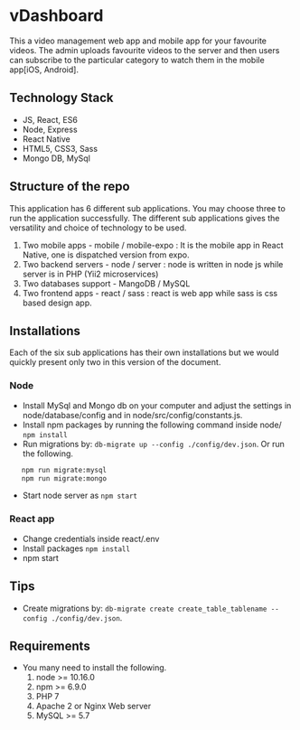 vDashboard 
==========
This a video management web app and mobile app for your favourite videos.
The admin uploads favourite videos to the server and then users can subscribe to the particular category to watch them in the mobile app[iOS, Android].

## Technology Stack
  * JS, React, ES6
  * Node, Express
  * React Native
  * HTML5, CSS3, Sass
  * Mongo DB, MySql

## Structure of the repo
This application has 6 different sub applications. You may choose three to run the application successfully.
The different sub applications gives the versatility and choice of technology to be used.
  1. Two mobile apps - mobile / mobile-expo : It is the mobile app in React Native, one is dispatched version from expo.
  2. Two backend servers - node / server : node is written in node js while server is in PHP (Yii2 microservices)
  3. Two databases support - MangoDB / MySQL 
  4. Two frontend apps - react / sass : react is web app while sass is css based design app.

## Installations
   Each of the six sub applications has their own installations but we would quickly present only two in this version of 
   the document.
### Node
   * Install MySql and Mongo db on your computer and adjust the settings in node/database/config and in node/src/config/constants.js.
   * Install npm packages by running the following command inside node/ `npm install`
   * Run migrations by: `db-migrate up --config ./config/dev.json`. Or run the following.
```bash
   npm run migrate:mysql
   npm run migrate:mongo
```
   * Start node server as `npm start`

### React app
   * Change credentials inside react/.env
   * Install packages `npm install`
   * npm start
   
## Tips
  * Create migrations by: `db-migrate create create_table_tablename --config ./config/dev.json`.
  

    
## Requirements

   * You many need to install the following.
     1. node >= 10.16.0
     2. npm >= 6.9.0
     3. PHP 7
     4. Apache 2 or Nginx Web server
     5. MySQL >= 5.7

